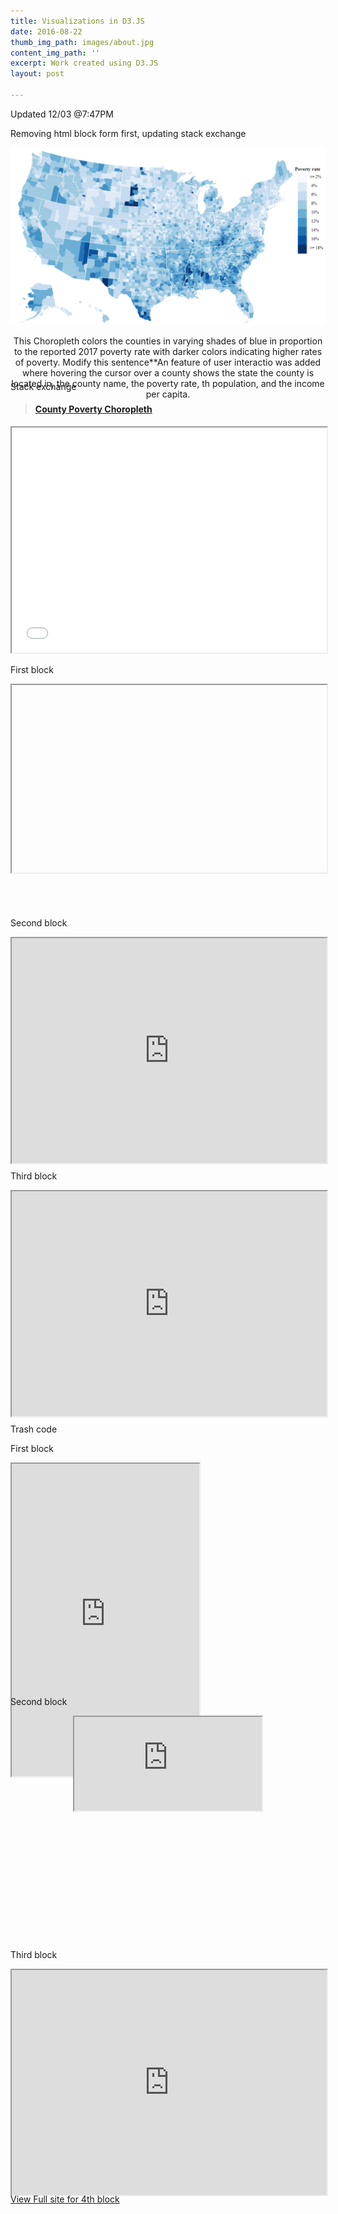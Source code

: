 ```yaml
---
title: Visualizations in D3.JS
date: 2016-08-22
thumb_img_path: images/about.jpg
content_img_path: ''
excerpt: Work created using D3.JS
layout: post

---
```

Updated 12/03 @7:47PM

Removing html block form first, updating stack exchange

<div align="center" class="embed-responsive embed-responsive-16by9" style="width:100%;height:360px"> <p>

<img src="images/choropleth.PNG" alt="https://bl.ocks.org/ashlitaylor/raw/d1d7c917961c301eb4287b68d7eca7d3/">

This Choropleth colors the counties in varying shades of blue in proportion to the reported 2017 poverty rate with darker colors indicating higher rates of poverty. Modify this sentence**An feature of user interactio was added where hovering the cursor over a county shows the state the county is located in, the county name, the poverty rate, th population, and the income per capita.</p></div>

Stack exchange

<blockquote class="embedly-card"><h4><a href="https://bl.ocks.org/ashlitaylor/raw/d1d7c917961c301eb4287b68d7eca7d3/">County Poverty Choropleth</a>

</img></h4></blockquote>

<script async src="//cdn.embedly.com/widgets/platform.js" charset="UTF-8"></script>

<div class="h_iframe">

<!-- a transparent image is preferable -->

<iframe src="[https://bl.ocks.org/ashlitaylor/raw/d1d7c917961c301eb4287b68d7eca7d3/](https://bl.ocks.org/ashlitaylor/raw/d1d7c917961c301eb4287b68d7eca7d3/pub?embedded=true "https://bl.ocks.org/ashlitaylor/raw/d1d7c917961c301eb4287b68d7eca7d3/pub?embedded=true")" style="width:100%;height:360px" scrolling="no"></iframe>

</div>

First block

<div align="center" class="embed-responsive embed-responsive-16by9" style="width:100%;height:360px"><iframe src=" " width="100%" height="300"></iframe></div>

Second block

<div align="center" class="embed-responsive embed-responsive-16by9" style="width:100%;height:360px"> <iframe class= "embed-responsive-item" style="width:100%;height:360px" src="https://bl.ocks.org/ashlitaylor/raw/d1d7c917961c301eb4287b68d7eca7d3/" scrolling="yes"></iframe> </div>

Third block

<div align="center" class="embed-responsive embed-responsive-16by9" style="width:100%;height:360px"> <iframe class= "embed-responsive-item" style="width:100%;height:360px" src="https://bl.ocks.org/ashlitaylor/raw/d1d7c917961c301eb4287b68d7eca7d3/" scrolling="yes"></iframe> </div>

Trash code

First block

<div class="embed-responsive embed-responsive-16by9" style="width:100%;height:360px"> <iframe sandbox= "allow-popups allow-scripts allow-forms allow-same-origin" src="https://bl.ocks.org/ashlitaylor/raw/d1d7c917961c301eb4287b68d7eca7d3/" marginwidth = "0" marginheight = "0" style = "height:500px;" scrolling = "no"></iframe> </div>

Second block

<div align="center" class="index" style="width:100%;height:360px"> <iframe sandbox= "allow-popups allow-scripts allow-forms allow-same-origin" src="https://bl.ocks.org/ashlitaylor/raw/d1d7c917961c301eb4287b68d7eca7d3/" scrolling="yes"></iframe> </div>

Third block

<div align="center" class="embed-responsive embed-responsive-16by9" style="width:100%;height:360px"> <iframe class= "embed-responsive-item" style="width:100%;height:360px" src="https://bl.ocks.org/ashlitaylor/raw/d1d7c917961c301eb4287b68d7eca7d3/" scrolling="yes"></iframe> </div>

<div id="resume-download"> <a href="https://bl.ocks.org/ashlitaylor/raw/d1d7c917961c301eb4287b68d7eca7d3/" target="_blank" class="button">View Full site for 4th block</a> </div>